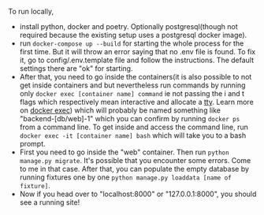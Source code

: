 To run locally, 

* install python, docker and poetry. Optionally postgresql(though not required 
because the existing setup uses a postgresql docker image).
* run ```docker-compose up --build``` for starting the whole process for the 
first time. But it will throw an error saying that no .env file is found. To fix 
it, go to config/.env.template file and follow the instructions. The default 
settings there are "ok" for starting.  
* After that, you need to go inside the containers(it is also possible to not get 
inside containers and but nevertheless run commands by running only ```docker exec [container name] command``` 
ie not passing the i and t flags which respectively mean interactive and allocate
a [tty](https://en.wikipedia.org/wiki/Tty_(Unix)). Learn more on
 [docker exec](https://docs.docker.com/engine/reference/commandline/exec/)) which will probably
be named something like "backend-[db/web]-1" which you can confirm by running 
```docker ps``` from a command line. To get inside and access the command line, run 
```docker exec -it [container name] bash``` which will take you to a bash prompt. 
* First you need to go inside the "web" container. Then run 
```python manage.py migrate```. It's possible that you encounter some errors. Come to me in that case.
After that, you can populate the empty database by running fixtures one by one
```python manage.py loaddata [name of fixture]```. 
* Now if you head over to "localhost:8000" or "127.0.0.1:8000", you should see a running site!
 